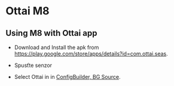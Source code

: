 # Ottai M8

## Using M8 with Ottai app

- Download and Install the apk from <https://play.google.com/store/apps/details?id=com.ottai.seas>.

- Spusťte senzor

- Select Ottai in in [ConfigBuilder, BG Source](../SettingUpAaps/ConfigBuilder.md#bg-source).
